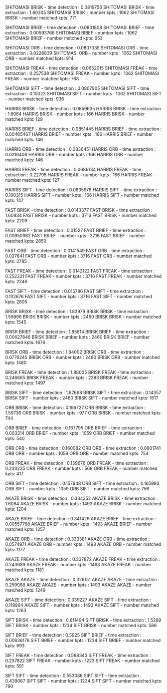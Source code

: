 SHITOMASI BRISK - time detection     : 0.0819756
SHITOMASI BRISK - time extraction    : 1.60305
SHITOMASI BRISK - number kpts        : 1062
SHITOMASI BRISK - number matched kpts: 771

SHITOMASI BRIEF - time detection     : 0.0801808
SHITOMASI BRIEF - time extraction    : 0.00593766
SHITOMASI BRIEF - number kpts        : 1062
SHITOMASI BRIEF - number matched kpts: 953

SHITOMASI ORB - time detection     : 0.0807335
SHITOMASI ORB - time extraction    : 0.0226839
SHITOMASI ORB - number kpts        : 1062
SHITOMASI ORB - number matched kpts: 914

SHITOMASI FREAK - time detection     : 0.0652015
SHITOMASI FREAK - time extraction    : 0.257538
SHITOMASI FREAK - number kpts        : 1062
SHITOMASI FREAK - number matched kpts: 768

SHITOMASI SIFT - time detection     : 0.0807905
SHITOMASI SIFT - time extraction    : 0.10023
SHITOMASI SIFT - number kpts        : 1062
SHITOMASI SIFT - number matched kpts: 936

HARRIS BRISK - time detection     : 0.0859635
HARRIS BRISK - time extraction    : 1.6064
HARRIS BRISK - number kpts        : 166
HARRIS BRISK - number matched kpts: 129

HARRIS BRIEF - time detection     : 0.0851445
HARRIS BRIEF - time extraction    : 0.00405467
HARRIS BRIEF - number kpts        : 166
HARRIS BRIEF - number matched kpts: 146

HARRIS ORB - time detection     : 0.0836451
HARRIS ORB - time extraction    : 0.0216408
HARRIS ORB - number kpts        : 166
HARRIS ORB - number matched kpts: 146

HARRIS FREAK - time detection     : 0.0686134
HARRIS FREAK - time extraction    : 0.22795
HARRIS FREAK - number kpts        : 166
HARRIS FREAK - number matched kpts: 127

HARRIS SIFT - time detection     : 0.0835978
HARRIS SIFT - time extraction    : 0.100315
HARRIS SIFT - number kpts        : 166
HARRIS SIFT - number matched kpts: 147

FAST BRISK - time detection     : 0.0143377
FAST BRISK - time extraction    : 1.60834
FAST BRISK - number kpts        : 3716
FAST BRISK - number matched kpts: 2209

FAST BRIEF - time detection     : 0.01527
FAST BRIEF - time extraction    : 0.00950982
FAST BRIEF - number kpts        : 3716
FAST BRIEF - number matched kpts: 2850

FAST ORB - time detection     : 0.0141549
FAST ORB - time extraction    : 0.027841
FAST ORB - number kpts        : 3716
FAST ORB - number matched kpts: 2785

FAST FREAK - time detection     : 0.0142122
FAST FREAK - time extraction    : 0.252221
FAST FREAK - number kpts        : 3716
FAST FREAK - number matched kpts: 2246

FAST SIFT - time detection     : 0.015786
FAST SIFT - time extraction    : 0.132676
FAST SIFT - number kpts        : 3716
FAST SIFT - number matched kpts: 2805

BRISK BRISK - time detection     : 1.83979
BRISK BRISK - time extraction    : 1.59896
BRISK BRISK - number kpts        : 2460
BRISK BRISK - number matched kpts: 1545

BRISK BRIEF - time detection     : 1.85614
BRISK BRIEF - time extraction    : 0.00627846
BRISK BRIEF - number kpts        : 2460
BRISK BRIEF - number matched kpts: 1676

BRISK ORB - time detection     : 1.84002
BRISK ORB - time extraction    : 0.0776245
BRISK ORB - number kpts        : 2460
BRISK ORB - number matched kpts: 1480

BRISK FREAK - time detection     : 1.88005
BRISK FREAK - time extraction    : 0.246665
BRISK FREAK - number kpts        : 2283
BRISK FREAK - number matched kpts: 1497

BRISK SIFT - time detection     : 1.87668
BRISK SIFT - time extraction    : 0.14357
BRISK SIFT - number kpts        : 2460
BRISK SIFT - number matched kpts: 1617


ORB BRISK - time detection     : 0.196727
ORB BRISK - time extraction    : 1.59736
ORB BRISK - number kpts        : 977
ORB BRISK - number matched kpts: 744

ORB BRIEF - time detection     : 0.167795
ORB BRIEF - time extraction    : 0.003314
ORB BRIEF - number kpts        : 1059
ORB BRIEF - number matched kpts: 540

ORB ORB - time detection     : 0.160082
ORB ORB - time extraction    : 0.0801741
ORB ORB - number kpts        : 1059
ORB ORB - number matched kpts: 754

ORB FREAK - time detection     : 0.139676
ORB FREAK - time extraction    : 0.230225
ORB FREAK - number kpts        : 568
ORB FREAK - number matched kpts: 417

ORB SIFT - time detection     : 0.157948
ORB SIFT - time extraction    : 0.165993
ORB SIFT - number kpts        : 1059
ORB SIFT - number matched kpts: 756

AKAZE BRISK - time detection     : 0.334352
AKAZE BRISK - time extraction    : 1.6084
AKAZE BRISK - number kpts        : 1493
AKAZE BRISK - number matched kpts: 1204

AKAZE BRIEF - time detection     : 0.341429
AKAZE BRIEF - time extraction    : 0.00557768
AKAZE BRIEF - number kpts        : 1493
AKAZE BRIEF - number matched kpts: 1257

AKAZE ORB - time detection     : 0.333381
AKAZE ORB - time extraction    : 0.0574971
AKAZE ORB - number kpts        : 1493
AKAZE ORB - number matched kpts: 1177

AKAZE FREAK - time detection     : 0.337872
AKAZE FREAK - time extraction    : 0.243689
AKAZE FREAK - number kpts        : 1493
AKAZE FREAK - number matched kpts: 1181

AKAZE AKAZE - time detection     : 0.326151
AKAZE AKAZE - time extraction    : 0.259068
AKAZE AKAZE - number kpts        : 1493
AKAZE AKAZE - number matched kpts: 1249

AKAZE SIFT - time detection     : 0.339227
AKAZE SIFT - time extraction    : 0.119964
AKAZE SIFT - number kpts        : 1493
AKAZE SIFT - number matched kpts: 1263

SIFT BRISK - time detection     : 0.611494
SIFT BRISK - time extraction    : 1.5289
SIFT BRISK - number kpts        : 1234
SIFT BRISK - number matched kpts: 586

SIFT BRIEF - time detection     : 0.5925
SIFT BRIEF - time extraction    : 0.00636176
SIFT BRIEF - number kpts        : 1234
SIFT BRIEF - number matched kpts: 693

SIFT FREAK - time detection     : 0.588343
SIFT FREAK - time extraction    : 0.237822
SIFT FREAK - number kpts        : 1223
SIFT FREAK - number matched kpts: 591

SIFT SIFT - time detection     : 0.553086
SIFT SIFT - time extraction    : 0.439087
SIFT SIFT - number kpts        : 1234
SIFT SIFT - number matched kpts: 790













































































































































